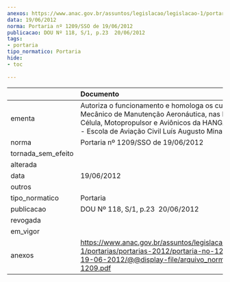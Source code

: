 ```yaml
---
anexos: https://www.anac.gov.br/assuntos/legislacao/legislacao-1/portarias/portarias-2012/portaria-no-1209-sso-de-19-06-2012/@@display-file/arquivo_norma/PA2012-1209.pdf
data: 19/06/2012
norma: Portaria nº 1209/SSO de 19/06/2012
publicacao: DOU Nº 118, S/1, p.23  20/06/2012
tags:
- portaria
tipo_normatico: Portaria
hide: 
- toc 
 
---
```


|                    | Documento                                                                                                                                                                                                         |
|:-------------------|:------------------------------------------------------------------------------------------------------------------------------------------------------------------------------------------------------------------|
| ementa             | Autoriza o funcionamento e homologa os cursos de Mecânico de Manutenção Aeronáutica, nas habilitações Célula, Motopropulsor e Aviônicos da HANGAR ESCOLA - Escola de Aviação Civil Luís Augusto Minas Souza Ltda. |
| norma              | Portaria nº 1209/SSO de 19/06/2012                                                                                                                                                                                |
| tornada_sem_efeito |                                                                                                                                                                                                                   |
| alterada           |                                                                                                                                                                                                                   |
| data               | 19/06/2012                                                                                                                                                                                                        |
| outros             |                                                                                                                                                                                                                   |
| tipo_normatico     | Portaria                                                                                                                                                                                                          |
| publicacao         | DOU Nº 118, S/1, p.23  20/06/2012                                                                                                                                                                                 |
| revogada           |                                                                                                                                                                                                                   |
| em_vigor           |                                                                                                                                                                                                                   |
| anexos             | https://www.anac.gov.br/assuntos/legislacao/legislacao-1/portarias/portarias-2012/portaria-no-1209-sso-de-19-06-2012/@@display-file/arquivo_norma/PA2012-1209.pdf                                                 |